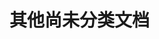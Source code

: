 <!--
 * @Author: wjn
 * @Date: 2020-02-23 11:16:55
 * @LastEditors: wjn
 * @LastEditTime: 2020-02-23 11:17:06
 -->
# 其他尚未分类文档